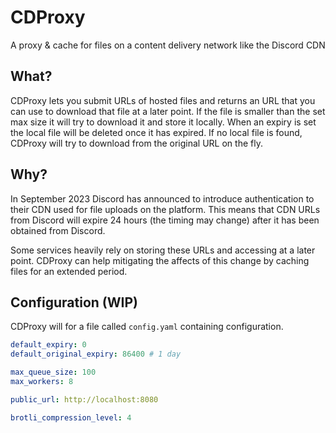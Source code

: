 # CDProxy

A proxy & cache for files on a content delivery network like the Discord CDN

## What?

CDProxy lets you submit URLs of hosted files and returns an URL that you can use to download that file at a later point. If the file is smaller than the set max size it will try to download it and store it locally. When an expiry is set the local file will be deleted once it has expired. If no local file is found, CDProxy will try to download from the original URL on the fly.

## Why?

In September 2023 Discord has announced to introduce authentication to their CDN used for file uploads on the platform. This means that CDN URLs from Discord will expire 24 hours (the timing may change) after it has been obtained from Discord.

Some services heavily rely on storing these URLs and accessing at a later point. CDProxy can help mitigating the affects of this change by caching files for an extended period.

## Configuration (WIP)

CDProxy will for a file called `config.yaml` containing configuration.

```yaml
default_expiry: 0
default_original_expiry: 86400 # 1 day

max_queue_size: 100
max_workers: 8

public_url: http://localhost:8080

brotli_compression_level: 4
```
